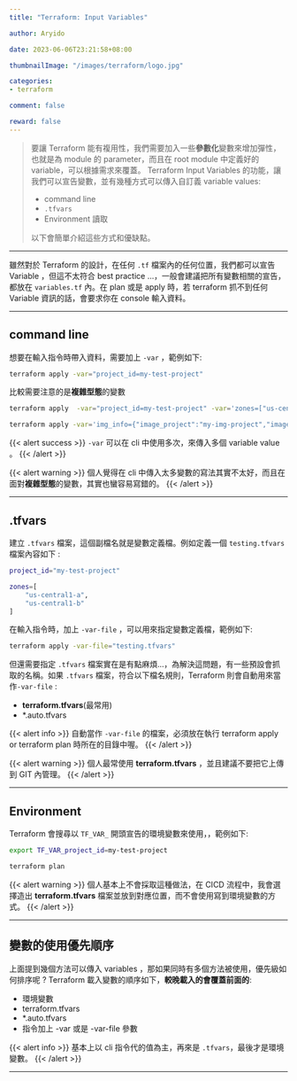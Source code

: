 ```yaml
---
title: "Terraform: Input Variables"

author: Aryido

date: 2023-06-06T23:21:58+08:00

thumbnailImage: "/images/terraform/logo.jpg"

categories:
- terraform

comment: false

reward: false
---
```

<!--BODY-->
> 要讓 Terraform 能有複用性，我們需要加入一些**參數化**變數來增加彈性，也就是為 module 的 parameter，而且在 root module 中定義好的 variable，可以根據需求來覆蓋。 Terraform Input Variables 的功能，讓我們可以宣告變數，並有幾種方式可以傳入自訂義 variable values:
> - command line
> - ```.tfvars```
> - Environment 讀取
>
> 以下會簡單介紹這些方式和優缺點。
<!--more-->

---

雖然對於 Terraform 的設計，在任何 ```.tf``` 檔案內的任何位置，我們都可以宣告  Variable ，但這不太符合 best practice ...，一般會建議把所有變數相關的宣告，都放在 ```variables.tf``` 內。在 plan 或是 apply 時，若 terraform 抓不到任何 Variable 資訊的話，會要求你在 console 輸入資料。

---

## command line
想要在輸入指令時帶入資料，需要加上 ```-var``` ，範例如下:
```bash
terraform apply -var="project_id=my-test-project"
```
比較需要注意的是**複雜型態**的變數

```bash
terraform apply  -var="project_id=my-test-project" -var='zones=["us-central1-a", "us-central1-b"]'

terraform apply -var='img_info={"image_project":"my-img-project","image_name":""my-test-img"}'
```

{{< alert success >}}
```-var``` 可以在 cli 中使用多次，來傳入多個 variable value 。
{{< /alert >}}

{{< alert warning >}}
個人覺得在 cli 中傳入太多變數的寫法其實不太好，而且在面對**複雜型態**的變數，其實也蠻容易寫錯的。
{{< /alert >}}

---

## .tfvars
建立 ```.tfvars``` 檔案，這個副檔名就是變數定義檔。例如定義一個 ```testing.tfvars``` 檔案內容如下 :

```bash
project_id="my-test-project"

zones=[
    "us-central1-a",
    "us-central1-b"
]
```

在輸入指令時，加上 ```-var-file``` ，可以用來指定變數定義檔，範例如下:

```bash
terraform apply -var-file="testing.tfvars"
```
但還需要指定 ```.tfvars``` 檔案實在是有點麻煩...，為解決這問題，有一些預設會抓取的名稱。如果 ```.tfvars``` 檔案，符合以下檔名規則，Terraform 則會自動用來當作```-var-file``` :
- **terraform.tfvars**(最常用)
- *.auto.tfvars

{{< alert info >}}
自動當作 ```-var-file``` 的檔案，必須放在執行 terraform apply or terraform plan 時所在的目錄中喔。
{{< /alert >}}

{{< alert warning >}}
個人最常使用 **terraform.tfvars** ，並且建議不要把它上傳到 GIT 內管理。
{{< /alert >}}

---

## Environment
Terraform 會搜尋以 ```TF_VAR_``` 開頭宣告的環境變數來使用，，範例如下:

```bash
export TF_VAR_project_id=my-test-project

terraform plan
```
{{< alert warning >}}
個人基本上不會採取這種做法，在 CICD 流程中，我會選擇造出 **terraform.tfvars** 檔案並放到對應位置，而不會使用寫到環境變數的方式。
{{< /alert >}}


---

## 變數的使用優先順序
上面提到幾個方法可以傳入 variables ，那如果同時有多個方法被使用，優先級如何排序呢 ? Terraform 載入變數的順序如下，**較晚載入的會覆蓋前面的**:
- 環境變數
- terraform.tfvars
- *.auto.tfvars
- 指令加上 -var 或是 -var-file 參數

{{< alert info >}}
基本上以 cli 指令代的值為主，再來是 ```.tfvars```，最後才是環境變數。
{{< /alert >}}

---

